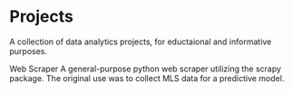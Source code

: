 # Projects
A collection of data analytics projects, for eductaional and informative purposes.

Web Scraper
A general-purpose python web scraper utilizing the scrapy package. The original use was to collect MLS data for a predictive model. 
